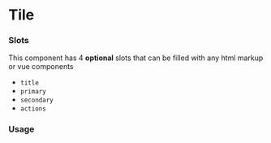 # Tile



### Slots

This component has 4 **optional** slots that can be filled with any html markup or vue components

* `title`
* `primary`
* `secondary`
* `actions`

### Usage